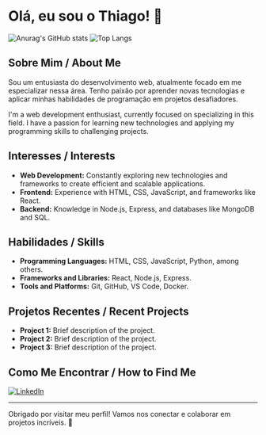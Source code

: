 # Olá, eu sou o Thiago! 👋

 ![Anurag's GitHub stats](https://github-readme-stats.vercel.app/api?username=Thi4gos&show=reviews,discussions_started,discussions_answered,prs_merged,prs_merged_percentag&theme=radical&hide_border=true&hide_title=true&locale=pt-br)
![Top Langs](https://github-readme-stats.vercel.app/api/top-langs/?username=Thi4gos&layout=compact&theme=radical&hide_border=true&hide_title=true&locale=pt-br)

## Sobre Mim / About Me
Sou um entusiasta do desenvolvimento web, atualmente focado em me especializar nessa área. Tenho paixão por aprender novas tecnologias e aplicar minhas habilidades de programação em projetos desafiadores.

I'm a web development enthusiast, currently focused on specializing in this field. I have a passion for learning new technologies and applying my programming skills to challenging projects.

## Interesses / Interests  
 - **Web Development:** Constantly exploring new technologies and frameworks to create efficient and scalable applications.
 - **Frontend:** Experience with HTML, CSS, JavaScript, and frameworks like React.
 - **Backend:** Knowledge in Node.js, Express, and databases like MongoDB and SQL.

## Habilidades / Skills
 - **Programming Languages:** HTML, CSS, JavaScript, Python, among others.
 - **Frameworks and Libraries:** React, Node.js, Express. 
 - **Tools and Platforms:** Git, GitHub, VS Code, Docker.

## Projetos Recentes / Recent Projects  
 - **Project 1:** Brief description of the project.  
 - **Project 2:** Brief description of the project.
 - **Project 3:** Brief description of the project.

## Como Me Encontrar / How to Find Me

[![LinkedIn](https://img.shields.io/badge/LinkedIn-000?style=for-the-badge&logo=linkedin&logoColor=0E76A8)]([https://www.linkedin.com/in/seu-perfil-linkedin](https://www.linkedin.com/in/me/))

---

Obrigado por visitar meu perfil! Vamos nos conectar e colaborar em projetos incríveis. 🚀
